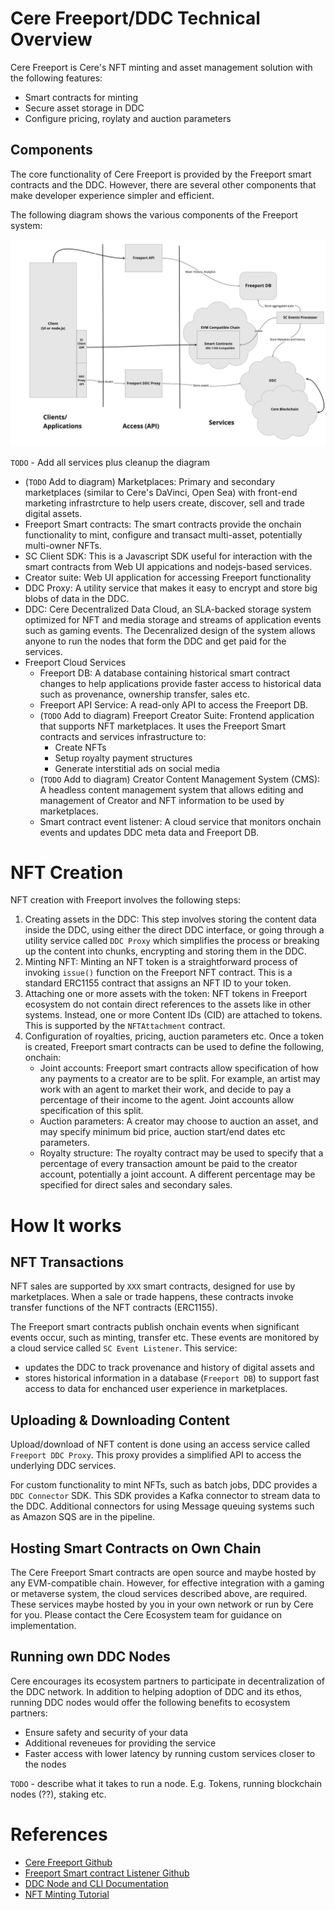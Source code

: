 # Cere Freeport/DDC Technical Overview

Cere Freeport is Cere's NFT minting and asset management solution with the following features:

-   Smart contracts for minting
-   Secure asset storage in DDC
-   Configure pricing, roylaty and auction parameters

## Components

The core functionality of Cere Freeport is provided by the Freeport smart contracts and the DDC. However, there are several other components that make developer experience simpler and efficient.

The following diagram shows the various components of the Freeport system:

![Architecture](architecture.jpg)

`TODO` - Add all services plus cleanup the diagram

-   (`TODO` Add to diagram) Marketplaces: Primary and secondary marketplaces (similar to Cere's DaVinci, Open Sea) with front-end marketing infrastrcture to help users create, discover, sell and trade digital assets.
-   Freeport Smart contracts: The smart contracts provide the onchain functionality to mint, configure and transact multi-asset, potentially multi-owner NFTs. 
-   SC Client SDK: This is a Javascript SDK useful for interaction with the smart contracts from Web UI appications and nodejs-based services.
-   Creator suite: Web UI application for accessing Freeport functionality
-   DDC Proxy: A utility service that makes it easy to encrypt and store big blobs of data in the DDC.
-   DDC: Cere Decentralized Data Cloud, an SLA-backed storage system optimized for NFT and media storage and streams of application events such as gaming events.  The Decenralized design of the system allows anyone to run the nodes that form the DDC and get paid for the services.
-   Freeport Cloud Services
    -   Freeport DB: A database containing historical smart contract changes to help applications provide faster access to historical data such as provenance, ownership transfer, sales etc.
    -   Freeport API Service: A read-only API to access the Freeport DB.
    -   (`TODO` Add to diagram) Freeport Creator Suite: Frontend application that supports NFT marketplaces. It uses the Freeport Smart contracts and services infrastructure to:
        - Create NFTs
        - Setup royalty payment structures
        - Generate interstitial ads on social media
    -   (`TODO` Add to diagram) Creator Content Management System (CMS): A headless content management system that allows editing and management of 
        Creator and NFT information to be used by marketplaces.
    -   Smart contract event listener: A cloud service that monitors onchain events and updates DDC meta data and Freeport DB.


# NFT Creation

NFT creation with Freeport involves the following steps:

1. Creating assets in the DDC: This step involves storing the content data inside the DDC, 
   using either the direct DDC interface, or going through a utility service called `DDC Proxy` 
   which simplifies the process or breaking up the content into chunks, encrypting and storing them in the DDC.
2. Minting NFT: Minting an NFT token is a straightforward process of invoking `issue()` function 
   on the Freeport NFT contract. This is a standard ERC1155 contract that assigns an NFT ID to your token.
3. Attaching one or more assets with the token: NFT tokens in Freeport ecosystem do not 
   contain direct references to the assets like in other systems. Instead, one or more Content IDs (CID) 
   are attached to tokens. This is supported by the `NFTAttachment` contract.
4. Configuration of royalties, pricing, auction parameters etc.  Once a token is created, Freeport smart 
   contracts can be used to define the following, onchain:
   - Joint accounts: Freeport smart contracts allow specification of how any payments to a creator are to be split. 
     For example, an artist may work with an agent to market their work, and decide to pay a percentage 
     of their income to the agent. Joint accounts allow specification of this split.
   - Auction parameters: A creator may choose to auction an asset, and may specify minimum bid
     price, auction start/end dates etc parameters.
   - Royalty structure: The royalty contract may be used to specify that a percentage of every transaction 
     amount be paid to the creator account, potentially a joint account.  A different percentage may be specified 
     for direct sales and secondary sales.

# How It works

## NFT Transactions

NFT sales are supported by `XXX` smart contracts, designed for use by marketplaces. When a sale or trade happens, 
these contracts invoke transfer functions of the NFT contracts (ERC1155).

The Freeport smart contracts publish onchain events when significant events occur, such as minting, transfer etc. 
These events are monitored by a cloud service called `SC Event Listener`. This service:
  - updates the DDC to track provenance and history of digital assets and
  - stores historical information in a database (`Freeport DB`) to support fast access 
    to data for enchanced user experience in marketplaces.

## Uploading & Downloading Content

Upload/download of NFT content is done using an access service called 
`Freeport DDC Proxy`. This proxy provides a simplified API to access 
the underlying DDC services. 

For custom functionality to mint NFTs, such as batch jobs, DDC provides a
`DDC Connector` SDK. This SDK provides a Kafka connector to stream data to
the DDC. Additional connectors for using Message queuing systems such as 
Amazon SQS are in the pipeline.

## Hosting Smart Contracts on Own Chain

The Cere Freeport Smart contracts are open source and maybe hosted by any 
EVM-compatible chain. However, for effective integration with a gaming or 
metaverse system, the cloud services described above, are required. These 
services maybe hosted by you in your own network or run by Cere for you. 
Please contact the Cere Ecosystem team 
for guidance on implementation.

## Running own DDC Nodes

Cere encourages its ecosystem partners to participate in decentralization of 
the DDC network. In addition to helping adoption of DDC and its ethos, running 
DDC nodes would offer the following benefits to ecosystem partners:

  - Ensure safety and security of your data
  - Additional reveneues for providing the service
  - Faster access with lower latency by running custom services closer to the nodes

`TODO` - describe what it takes to run a node. E.g. Tokens, running blockchain nodes (??), staking etc.

# References

  - [Cere Freeport Github](https://github.com/Cerebellum-Network/Cere-Freeport)
  - [Freeport Smart contract Listener Github](https://github.com/Cerebellum-Network/freeport-sc-event-listener)
  - [DDC Node and CLI Documentation](https://cere-network.gitbook.io/cere-network/)
  - [NFT Minting Tutorial](https://github.com/Cerebellum-Network/freeport-nft-minter-tutorial)
